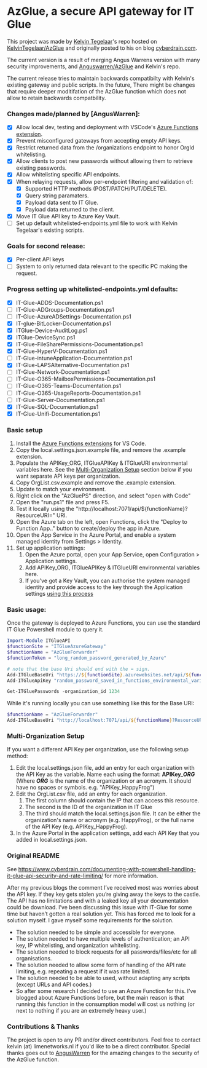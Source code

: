 # AzGlue, a secure API gateway for IT Glue

This project was made by [Kelvin Tegelaar](https://github.com/KelvinTegelaar)'s repo hosted on [KelvinTegelaar/AzGlue](https://github.com/KelvinTegelaar/AzGlue) and originally posted to his on blog [cyberdrain.com](https://www.cyberdrain.com/documenting-with-powershell-handling-it-glue-api-security-and-rate-limiting/).

The current version is a result of merging Angus Warrens version with many security improvements, and [Anguswarren/AzGlue](https://github.com/AngusWarren/AzGlue) and Kelvin's repo.

The current release tries to maintain backwards compatibilty with Kelvin's existing gateway and public scripts. In the future, There might be changes that require deeper moditifation of the AzGlue function which does not allow to retain backwards compatbility. 

### Changes made/planned by [AngusWarren]:
- [x] Allow local dev, testing and deployment with VSCode's [Azure Functions extension](https://marketplace.visualstudio.com/items?itemName=ms-azuretools.vscode-azurefunctions).
- [x] Prevent misconfigured gateways from accepting empty API keys.
- [x] Restrict returned data from the /organizations endpoint to honor OrgId whitelisting.
- [x] Allow clients to post new passwords without allowing them to retrieve existing passwords.
- [x] Allow whitelisting specific API endpoints.
- [x] When relaying requests, allow per-endpoint filtering and validation of:
  - [x] Supported HTTP methods (POST/PATCH/PUT/DELETE).
  - [x] Query string paramaters.
  - [x] Payload data sent to IT Glue.
  - [x] Payload data returned to the client.
- [x] Move IT Glue API key to Azure Key Vault.
- [ ] Set up default whitelisted-endpoints.yml file to work with Kelvin Tegelaar's existing scripts.

### Goals for second release:
- [x] Per-client API keys  
- [ ] System to only returned data relevant to the specific PC making the request.

### Progress setting up whitelisted-endpoints.yml defaults:
  - [x] IT-Glue-ADDS-Documentation.ps1
  - [ ] IT-Glue-ADGroups-Documentation.ps1
  - [ ] IT-Glue-AzureADSettings-Documentation.ps1
  - [x] IT-glue-BitLocker-Documentation.ps1
  - [x] ITGlue-Device-AuditLog.ps1
  - [x] ITGlue-DeviceSync.ps1
  - [x] IT-Glue-FileSharePermissions-Documentation.ps1
  - [x] IT-Glue-HyperV-Documentation.ps1
  - [ ] IT-Glue-intuneApplication-Documentation.ps1
  - [x] IT-Glue-LAPSAlternative-Documentation.ps1
  - [ ] IT-Glue-Network-Documentation.ps1
  - [ ] IT-Glue-O365-MailboxPermissions-Documentation.ps1
  - [ ] IT-Glue-O365-Teams-Documentation.ps1
  - [ ] IT-Glue-O365-UsageReports-Documentation.ps1
  - [ ] IT-Glue-Server-Documentation.ps1
  - [x] IT-Glue-SQL-Documentation.ps1
  - [x] IT-Glue-Unifi-Documentation.ps1

### Basic setup
1. Install the [Azure Functions extensions](https://marketplace.visualstudio.com/items?itemName=ms-azuretools.vscode-azurefunctions) for VS Code.
2. Copy the local.settings.json.example file, and remove the .example extension. 
3. Populate the APIKey_ORG, ITGlueAPIKey & ITGlueURI environmental variables here. See the [Multi-Organization Setup](#-multi-organization-setup) section below if you want separate API keys per organization.
4. Copy OrgList.csv.example and remove the .example extension.
5. Update to match your environment.
6. Right click on the "AzGluePS" direction, and select "open with Code"
7. Open the "run.ps1" file and press F5. 
8. Test it locally using the "http://localhost:7071/api/${functionName}?ResourceURI=" URI.
9. Open the Azure tab on the left, open Functions, click the "Deploy to Function App.." button to create/deploy the app in Azure.
11. Open the App Service in the Azure Portal, and enable a system managed identity from Settings > Identity. 
10. Set up application settings:
    1. Open the Azure portal, open your App Service, open Configuration > Application settings.
    2. Add APIKey_ORG, ITGlueAPIKey & ITGlueURI environmental variables here. 
    3. If you've got a Key Vault, you can authorise the system managed identity and provide access to the key through the Application settings [using this process](https://docs.microsoft.com/en-us/azure/app-service/app-service-key-vault-references)

### Basic usage:
Once the gateway is deployed to Azure Functions, you can use the standard IT Glue Powershell module to query it.
```PowerShell
Import-Module ITGlueAPI
$functionSite = "ITGlueAzureGateway"
$functionName = "AzGlueForwarder"
$functionToken = "long_random_password_generated_by_Azure"

# note that the base Uri should end with the = sign.
Add-ITGlueBaseUri "https://${functionSite}.azurewebsites.net/api/${functionName}?code=${functionToken}&ResourceURI="
Add-ITGlueApiKey "random_password_saved_in_functions_environmental_variables"

Get-ITGluePasswords -organization_id 1234
```

While it's running locally you can use something like this for the Base URI:
```PowerShell
$functionName = "AzGlueForwarder"
Add-ITGlueBaseUri "http://localhost:7071/api/${functionName}?ResourceURI="
```

### Multi-Organization Setup
If you want a different API Key per organization, use the following setup method:
1. Edit the local.settings.json file, add an entry for each organization with the API Key as the variable. Name each using the format: **APIKey_*ORG*** (Where ***ORG*** is the name of the organization or an acronym. It should have no spaces or symbols. e.g. "APIKey_HappyFrog")
2. Edit the OrgList.csv file, add an entry for each organization. 
   1. The first column should contain the IP that can access this resource.
   2. The second is the ID of the organization in IT Glue
   3. The third should match the local.settings.json file. It can be either the organization's name or acronym (e.g. HappyFrog), or the full name of the API Key (e.g. APIKey_HappyFrog).
3. In the Azure Portal in the application settings, add each API Key that you added in local.settings.json. 

### Original README
See https://www.cyberdrain.com/documenting-with-powershell-handling-it-glue-api-security-and-rate-limiting/ for more information.

After my previous blogs the comment I’ve received most was worries about the API key. If they key gets stolen you’re giving away the keys to the castle. The API has no limitations and with a leaked key all your documentation could be download. I’ve been discussing this issue with IT-Glue for some time but haven’t gotten a real solution yet. This has forced me to look for a solution myself. I gave myself some requirements for the solution.

- The solution needed to be simple and accessible for everyone.
- The solution needed to have multiple levels of authentication; an API key, IP whitelisting, and organization whitelisting.
- The solution needed to block requests for all passwords/files/etc for all organisations.
- The solution needed to allow some form of handling of the API rate limiting, e.g. repeating a request if it was rate limited.
- The solution needed to be able to used, without adapting any scripts (except URLs and API codes.)
- So after some research I decided to use an Azure Function for this. I’ve blogged about Azure Functions before, but the main reason is that running this function in the consumption model will cost us nothing (or next to nothing if you are an extremely heavy user.)

### Contributions & Thanks

The project is open to any PR and/or direct contributors. Feel free to contact kelvin (at) limenetworks.nl if you'd like to be a direct contributor. Special thanks goes out to [AngusWarren](https://github.com/AngusWarren) for the amazing changes to the security of the AzGlue function. 

